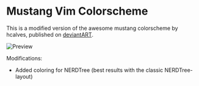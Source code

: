 Mustang Vim Colorscheme
=======================

This is a modified version of the awesome mustang colorscheme by hcalves,
published on [deviantART](http://hcalves.deviantart.com/art/Mustang-Vim-Colorscheme-98974484).

![Preview](http://i.imgbox.com/fofy9MrJ.png)

Modifications:

* Added coloring for NERDTree (best results with the classic NERDTree-layout)
